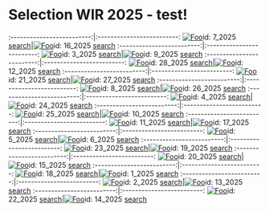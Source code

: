 # Selection WIR 2025 - test!

:-------------------------:|:-------------------------:
[![Foo](https://visualcommunicationdesign.github.io/contents/2025/7.jpg)](https://visualcommunicationdesign.github.io/contents/2025/7.jpg)id: 7_2025 [search](https://www.bing.com/images/search?view=detailv2&iss=sbi&form=SBIVSP&sbisrc=UrlPaste&q=imgurl:https://visualcommunicationdesign.github.io/contents/2025/7.jpg)|[![Foo](https://visualcommunicationdesign.github.io/contents/2025/16.jpg)](https://visualcommunicationdesign.github.io/contents/2025/16.jpg)id: 16_2025 [search](https://www.bing.com/images/search?view=detailv2&iss=sbi&form=SBIVSP&sbisrc=UrlPaste&q=imgurl:https://visualcommunicationdesign.github.io/contents/2025/16.jpg)
:-------------------------:|:-------------------------:
[![Foo](https://visualcommunicationdesign.github.io/contents/2025/3.jpg)](https://visualcommunicationdesign.github.io/contents/2025/3.jpg)id: 3_2025 [search](https://www.bing.com/images/search?view=detailv2&iss=sbi&form=SBIVSP&sbisrc=UrlPaste&q=imgurl:https://visualcommunicationdesign.github.io/contents/2025/3.jpg)|[![Foo](https://visualcommunicationdesign.github.io/contents/2025/9.jpg)](https://visualcommunicationdesign.github.io/contents/2025/9.jpg)id: 9_2025 [search](https://www.bing.com/images/search?view=detailv2&iss=sbi&form=SBIVSP&sbisrc=UrlPaste&q=imgurl:https://visualcommunicationdesign.github.io/contents/2025/9.jpg)
:-------------------------:|:-------------------------:
[![Foo](https://visualcommunicationdesign.github.io/contents/2025/28.jpg)](https://visualcommunicationdesign.github.io/contents/2025/28.jpg)id: 28_2025 [search](https://www.bing.com/images/search?view=detailv2&iss=sbi&form=SBIVSP&sbisrc=UrlPaste&q=imgurl:https://visualcommunicationdesign.github.io/contents/2025/28.jpg)|[![Foo](https://visualcommunicationdesign.github.io/contents/2025/12.jpg)](https://visualcommunicationdesign.github.io/contents/2025/12.jpg)id: 12_2025 [search](https://www.bing.com/images/search?view=detailv2&iss=sbi&form=SBIVSP&sbisrc=UrlPaste&q=imgurl:https://visualcommunicationdesign.github.io/contents/2025/12.jpg)
:-------------------------:|:-------------------------:
[![Foo](https://visualcommunicationdesign.github.io/contents/2025/21.jpg)](https://visualcommunicationdesign.github.io/contents/2025/21.jpg)id: 21_2025 [search](https://www.bing.com/images/search?view=detailv2&iss=sbi&form=SBIVSP&sbisrc=UrlPaste&q=imgurl:https://visualcommunicationdesign.github.io/contents/2025/21.jpg)|[![Foo](https://visualcommunicationdesign.github.io/contents/2025/27.jpg)](https://visualcommunicationdesign.github.io/contents/2025/27.jpg)id: 27_2025 [search](https://www.bing.com/images/search?view=detailv2&iss=sbi&form=SBIVSP&sbisrc=UrlPaste&q=imgurl:https://visualcommunicationdesign.github.io/contents/2025/27.jpg)
:-------------------------:|:-------------------------:
[![Foo](https://visualcommunicationdesign.github.io/contents/2025/8.jpg)](https://visualcommunicationdesign.github.io/contents/2025/8.jpg)id: 8_2025 [search](https://www.bing.com/images/search?view=detailv2&iss=sbi&form=SBIVSP&sbisrc=UrlPaste&q=imgurl:https://visualcommunicationdesign.github.io/contents/2025/8.jpg)|[![Foo](https://visualcommunicationdesign.github.io/contents/2025/26.jpg)](https://visualcommunicationdesign.github.io/contents/2025/26.jpg)id: 26_2025 [search](https://www.bing.com/images/search?view=detailv2&iss=sbi&form=SBIVSP&sbisrc=UrlPaste&q=imgurl:https://visualcommunicationdesign.github.io/contents/2025/26.jpg)
:-------------------------:|:-------------------------:
[![Foo](https://visualcommunicationdesign.github.io/contents/2025/4.jpg)](https://visualcommunicationdesign.github.io/contents/2025/4.jpg)id: 4_2025 [search](https://www.bing.com/images/search?view=detailv2&iss=sbi&form=SBIVSP&sbisrc=UrlPaste&q=imgurl:https://visualcommunicationdesign.github.io/contents/2025/4.jpg)|[![Foo](https://visualcommunicationdesign.github.io/contents/2025/24.jpg)](https://visualcommunicationdesign.github.io/contents/2025/24.jpg)id: 24_2025 [search](https://www.bing.com/images/search?view=detailv2&iss=sbi&form=SBIVSP&sbisrc=UrlPaste&q=imgurl:https://visualcommunicationdesign.github.io/contents/2025/24.jpg)
:-------------------------:|:-------------------------:
[![Foo](https://visualcommunicationdesign.github.io/contents/2025/25.jpg)](https://visualcommunicationdesign.github.io/contents/2025/25.jpg)id: 25_2025 [search](https://www.bing.com/images/search?view=detailv2&iss=sbi&form=SBIVSP&sbisrc=UrlPaste&q=imgurl:https://visualcommunicationdesign.github.io/contents/2025/25.jpg)|[![Foo](https://visualcommunicationdesign.github.io/contents/2025/10.jpg)](https://visualcommunicationdesign.github.io/contents/2025/10.jpg)id: 10_2025 [search](https://www.bing.com/images/search?view=detailv2&iss=sbi&form=SBIVSP&sbisrc=UrlPaste&q=imgurl:https://visualcommunicationdesign.github.io/contents/2025/10.jpg)
:-------------------------:|:-------------------------:
[![Foo](https://visualcommunicationdesign.github.io/contents/2025/11.jpg)](https://visualcommunicationdesign.github.io/contents/2025/11.jpg)id: 11_2025 [search](https://www.bing.com/images/search?view=detailv2&iss=sbi&form=SBIVSP&sbisrc=UrlPaste&q=imgurl:https://visualcommunicationdesign.github.io/contents/2025/11.jpg)|[![Foo](https://visualcommunicationdesign.github.io/contents/2025/17.jpg)](https://visualcommunicationdesign.github.io/contents/2025/17.jpg)id: 17_2025 [search](https://www.bing.com/images/search?view=detailv2&iss=sbi&form=SBIVSP&sbisrc=UrlPaste&q=imgurl:https://visualcommunicationdesign.github.io/contents/2025/17.jpg)
:-------------------------:|:-------------------------:
[![Foo](https://visualcommunicationdesign.github.io/contents/2025/5.jpg)](https://visualcommunicationdesign.github.io/contents/2025/5.jpg)id: 5_2025 [search](https://www.bing.com/images/search?view=detailv2&iss=sbi&form=SBIVSP&sbisrc=UrlPaste&q=imgurl:https://visualcommunicationdesign.github.io/contents/2025/5.jpg)|[![Foo](https://visualcommunicationdesign.github.io/contents/2025/6.jpg)](https://visualcommunicationdesign.github.io/contents/2025/6.jpg)id: 6_2025 [search](https://www.bing.com/images/search?view=detailv2&iss=sbi&form=SBIVSP&sbisrc=UrlPaste&q=imgurl:https://visualcommunicationdesign.github.io/contents/2025/6.jpg)
:-------------------------:|:-------------------------:
[![Foo](https://visualcommunicationdesign.github.io/contents/2025/23.jpg)](https://visualcommunicationdesign.github.io/contents/2025/23.jpg)id: 23_2025 [search](https://www.bing.com/images/search?view=detailv2&iss=sbi&form=SBIVSP&sbisrc=UrlPaste&q=imgurl:https://visualcommunicationdesign.github.io/contents/2025/23.jpg)|[![Foo](https://visualcommunicationdesign.github.io/contents/2025/19.jpg)](https://visualcommunicationdesign.github.io/contents/2025/19.jpg)id: 19_2025 [search](https://www.bing.com/images/search?view=detailv2&iss=sbi&form=SBIVSP&sbisrc=UrlPaste&q=imgurl:https://visualcommunicationdesign.github.io/contents/2025/19.jpg)
:-------------------------:|:-------------------------:
[![Foo](https://visualcommunicationdesign.github.io/contents/2025/20.jpg)](https://visualcommunicationdesign.github.io/contents/2025/20.jpg)id: 20_2025 [search](https://www.bing.com/images/search?view=detailv2&iss=sbi&form=SBIVSP&sbisrc=UrlPaste&q=imgurl:https://visualcommunicationdesign.github.io/contents/2025/20.jpg)|[![Foo](https://visualcommunicationdesign.github.io/contents/2025/15.jpg)](https://visualcommunicationdesign.github.io/contents/2025/15.jpg)id: 15_2025 [search](https://www.bing.com/images/search?view=detailv2&iss=sbi&form=SBIVSP&sbisrc=UrlPaste&q=imgurl:https://visualcommunicationdesign.github.io/contents/2025/15.jpg)
:-------------------------:|:-------------------------:
[![Foo](https://visualcommunicationdesign.github.io/contents/2025/18.jpg)](https://visualcommunicationdesign.github.io/contents/2025/18.jpg)id: 18_2025 [search](https://www.bing.com/images/search?view=detailv2&iss=sbi&form=SBIVSP&sbisrc=UrlPaste&q=imgurl:https://visualcommunicationdesign.github.io/contents/2025/18.jpg)|[![Foo](https://visualcommunicationdesign.github.io/contents/2025/1.jpg)](https://visualcommunicationdesign.github.io/contents/2025/1.jpg)id: 1_2025 [search](https://www.bing.com/images/search?view=detailv2&iss=sbi&form=SBIVSP&sbisrc=UrlPaste&q=imgurl:https://visualcommunicationdesign.github.io/contents/2025/1.jpg)
:-------------------------:|:-------------------------:
[![Foo](https://visualcommunicationdesign.github.io/contents/2025/2.jpg)](https://visualcommunicationdesign.github.io/contents/2025/2.jpg)id: 2_2025 [search](https://www.bing.com/images/search?view=detailv2&iss=sbi&form=SBIVSP&sbisrc=UrlPaste&q=imgurl:https://visualcommunicationdesign.github.io/contents/2025/2.jpg)|[![Foo](https://visualcommunicationdesign.github.io/contents/2025/13.jpg)](https://visualcommunicationdesign.github.io/contents/2025/13.jpg)id: 13_2025 [search](https://www.bing.com/images/search?view=detailv2&iss=sbi&form=SBIVSP&sbisrc=UrlPaste&q=imgurl:https://visualcommunicationdesign.github.io/contents/2025/13.jpg)
:-------------------------:|:-------------------------:
[![Foo](https://visualcommunicationdesign.github.io/contents/2025/22.jpg)](https://visualcommunicationdesign.github.io/contents/2025/22.jpg)id: 22_2025 [search](https://www.bing.com/images/search?view=detailv2&iss=sbi&form=SBIVSP&sbisrc=UrlPaste&q=imgurl:https://visualcommunicationdesign.github.io/contents/2025/22.jpg)|[![Foo](https://visualcommunicationdesign.github.io/contents/2025/14.jpg)](https://visualcommunicationdesign.github.io/contents/2025/14.jpg)id: 14_2025 [search](https://www.bing.com/images/search?view=detailv2&iss=sbi&form=SBIVSP&sbisrc=UrlPaste&q=imgurl:https://visualcommunicationdesign.github.io/contents/2025/14.jpg)
